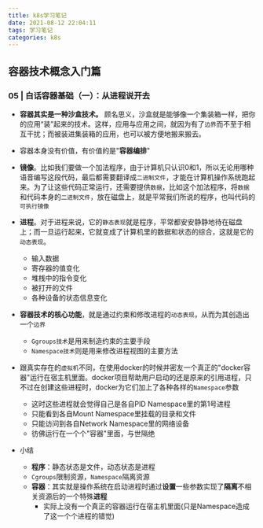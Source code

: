 ```yaml
---
title: k8s学习笔记
date: 2021-08-12 22:04:11
tags: 学习笔记
categories: k8s
---
```


## 容器技术概念入门篇
### 05 | 白话容器基础（一）：从进程说开去
* **容器其实是一种沙盒技术。** 顾名思义，沙盒就是能够像一个集装箱一样，把你的应用“装”起来的技术。这样，应用与应用之间，就因为有了`边界`而不至于相互干扰；而被装进集装箱的应用，也可以被方便地搬来搬去。
* 容器本身没有价值，有价值的是"**容器编排**"
* **镜像**。比如我们要做一个加法程序，由于计算机只认识0和1，所以无论用哪种语音编写这段代码，最后都需要翻译成`二进制文件`，才能在计算机操作系统跑起来。为了让这些代码正常运行，还需要提供`数据`，比如这个加法程序，将`数据`和代码本身的`二进制文件`，放在磁盘上，就是平常我们所说的程序，也叫代码的`可执行镜像`  
* **进程**。对于进程来说，它的`静态表现`就是程序，平常都安安静静地待在磁盘上；而一旦运行起来，它就变成了计算机里的数据和状态的综合，这就是它的`动态表现`。
  * 输入数据
  * 寄存器的值变化
  * 堆桟中的指令变化
  * 被打开的文件
  * 各种设备的状态信息变化  
* **容器技术的核心功能**，就是通过约束和修改进程的`动态表现`，从而为其创造出一个`边界`
  * `Ggroups技术`是用来制造约束的主要手段
  * `Namespace技术`则是用来修改进程视图的主要方法  
  
* 跟真实存在的`虚拟机`不同，在使用docker的时候并密友一个真正的"docker容器"运行在宿主机里面。docker项目帮助用户启动的还是原来的引用进程，只不过在创建这些进程时，docker为它们加上了各种各样的`Namespace`参数
  * 这时这些进程就会觉得自己是各自PID Namespace里的第1号进程
  * 只能看到各自Mount Namespace里挂载的目录和文件
  * 只能访问到各自Network Namespace里的网络设备
  * 彷佛运行在一个个"容器"里面，与世隔绝
    
* 小结
  * **程序**：静态状态是文件，动态状态是进程
  * `Cgroups`限制资源，`Namespace`隔离资源
  * **容器**：其实就是操作系统在启动进程时通过**设置**一些参数实现了**隔离**不相关资源后的一个特殊**进程**
    * 实际上没有一个真正的容器运行在宿主机里面(只是Namespace造成了这一个个进程的错觉)
    

